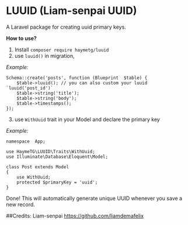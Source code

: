 

# LUUID (Liam-senpai UUID)

A Laravel package for creating uuid primary keys.

**How to use?**
1) Install `composer require haymetg/luuid`
2) use `luuid()` in migration, 

*Example:*

    Schema::create('posts', function (Blueprint  $table) {
        $table->luuid(); // you can also custom your luuid `luuid('post_id')`
        $table->string('title');
        $table->string('body');
        $table->timestamps();
    });


3) use `WithUuid` trait in your Model and declare the primary key

*Example:*

    namespace  App;
    
    use HaymeTG\LUUID\Traits\WithUuid;
    use Illuminate\Database\Eloquent\Model;
    
    class Post extends Model
    {
    	use WithUuid;
    	protected $primaryKey = 'uuid';
    }


Done!
This will automatically generate unique UUID whenever you save a new record.

##Credits: 
Liam-senpai <https://github.com/liamdemafelix>
